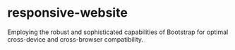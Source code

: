 # responsive-website
Employing the robust and sophisticated capabilities of Bootstrap for optimal cross-device and cross-browser compatibility.
